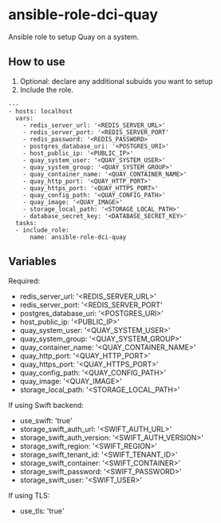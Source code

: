 ansible-role-dci-quay
=====================

Ansible role to setup Quay on a system. 

## How to use

1) Optional: declare any additional subuids you want to setup
2) Include the role.

```
---
- hosts: localhost
  vars:
    - redis_server_url: '<REDIS_SERVER_URL>'
    - redis_server_port: '<REDIS_SERVER_PORT'
    - redis_password: '<REDIS_PASSWORD>
    - postgres_database_uri: '<POSTGRES_URI>'
    - host_public_ip: '<PUBLIC_IP>'
    - quay_system_user: '<QUAY_SYSTEM_USER>'
    - quay_system_group: '<QUAY_SYSTEM_GROUP>'
    - quay_container_name: '<QUAY_CONTAINER_NAME>'
    - quay_http_port: '<QUAY_HTTP_PORT>'
    - quay_https_port: '<QUAY_HTTPS_PORT>'
    - quay_config_path: '<QUAY_CONFIG_PATH>'
    - quay_image: '<QUAY_IMAGE>'
    - storage_local_path: '<STORAGE_LOCAL_PATH>'
    - database_secret_key: '<DATABASE_SECRET_KEY>'
  tasks:
  - include_role:
      name: ansible-role-dci-quay
```

## Variables

Required:
 - redis_server_url: '<REDIS_SERVER_URL>'
 - redis_server_port: '<REDIS_SERVER_PORT'
 - postgres_database_uri: '<POSTGRES_URI>'
 - host_public_ip: '<PUBLIC_IP>'
 - quay_system_user: '<QUAY_SYSTEM_USER>'
 - quay_system_group: '<QUAY_SYSTEM_GROUP>'
 - quay_container_name: '<QUAY_CONTAINER_NAME>'
 - quay_http_port: '<QUAY_HTTP_PORT>'
 - quay_https_port: '<QUAY_HTTPS_PORT>'
 - quay_config_path: '<QUAY_CONFIG_PATH>'
 - quay_image: '<QUAY_IMAGE>'
 - storage_local_path: '<STORAGE_LOCAL_PATH>'

If using Swift backend:
 - use_swift: 'true'
 - storage_swift_auth_url: '<SWIFT_AUTH_URL>'
 - storage_swift_auth_version: '<SWIFT_AUTH_VERSION>'
 - storage_swift_region: '<SWIFT_REGION>'
 - storage_swift_tenant_id: '<SWIFT_TENANT_ID>'
 - storage_swift_container: '<SWIFT_CONTAINER>'
 - storage_swift_password: '<SWIFT_PASSWORD>'
 - storage_swift_user: '<SWIFT_USER>'

If using TLS:
 - use_tls: 'true'
